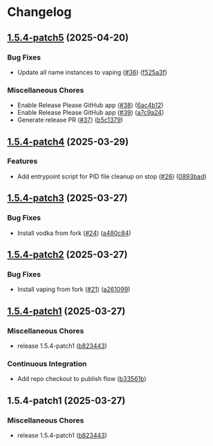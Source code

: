 # Changelog

## [1.5.4-patch5](https://github.com/MattKobayashi/container-vaping/compare/v1.5.4-patch4...v1.5.4-patch5) (2025-04-20)


### Bug Fixes

* Update all name instances to vaping ([#36](https://github.com/MattKobayashi/container-vaping/issues/36)) ([f525a3f](https://github.com/MattKobayashi/container-vaping/commit/f525a3f34d9418404ab6065d28f87e509385c544))


### Miscellaneous Chores

* Enable Release Please GitHub app ([#38](https://github.com/MattKobayashi/container-vaping/issues/38)) ([6ac4b12](https://github.com/MattKobayashi/container-vaping/commit/6ac4b12ab8790abd2a637e3c00cbdd89b8e0166f))
* Enable Release Please GitHub app ([#39](https://github.com/MattKobayashi/container-vaping/issues/39)) ([a7c9a24](https://github.com/MattKobayashi/container-vaping/commit/a7c9a24d5824c28fa1afbb85e850286acfec266f))
* Generate release PR ([#37](https://github.com/MattKobayashi/container-vaping/issues/37)) ([b5c1379](https://github.com/MattKobayashi/container-vaping/commit/b5c13791c16ac079f69c196e74127ab8303a9dc2))

## [1.5.4-patch4](https://github.com/MattKobayashi/container-vaping/compare/v1.5.4-patch3...v1.5.4-patch4) (2025-03-29)


### Features

* Add entrypoint script for PID file cleanup on stop ([#26](https://github.com/MattKobayashi/container-vaping/issues/26)) ([0893bad](https://github.com/MattKobayashi/container-vaping/commit/0893bad60c77c9944f1e50f39285a3242a2da886))

## [1.5.4-patch3](https://github.com/MattKobayashi/container-vaping/compare/v1.5.4-patch2...v1.5.4-patch3) (2025-03-27)


### Bug Fixes

* Install vodka from fork ([#24](https://github.com/MattKobayashi/container-vaping/issues/24)) ([a480c84](https://github.com/MattKobayashi/container-vaping/commit/a480c84a7b18d7f2ea6fb4dd86388840f0bd593c))

## [1.5.4-patch2](https://github.com/MattKobayashi/container-vaping/compare/v1.5.4-patch1...v1.5.4-patch2) (2025-03-27)


### Bug Fixes

* Install vaping from fork ([#21](https://github.com/MattKobayashi/container-vaping/issues/21)) ([a261099](https://github.com/MattKobayashi/container-vaping/commit/a26109926845835823d30075a114047bdf2b88c8))

## [1.5.4-patch1](https://github.com/MattKobayashi/container-vaping/compare/v1.5.4-patch1...v1.5.4-patch1) (2025-03-27)


### Miscellaneous Chores

* release 1.5.4-patch1 ([b823443](https://github.com/MattKobayashi/container-vaping/commit/b82344313a65bb0668a312998ee9777645abe04e))


### Continuous Integration

* Add repo checkout to publish flow ([b33561b](https://github.com/MattKobayashi/container-vaping/commit/b33561bc72213a20a3740bdbe94de3ee7eca1b6b))

## 1.5.4-patch1 (2025-03-27)


### Miscellaneous Chores

* release 1.5.4-patch1 ([b823443](https://github.com/MattKobayashi/container-vaping/commit/b82344313a65bb0668a312998ee9777645abe04e))
